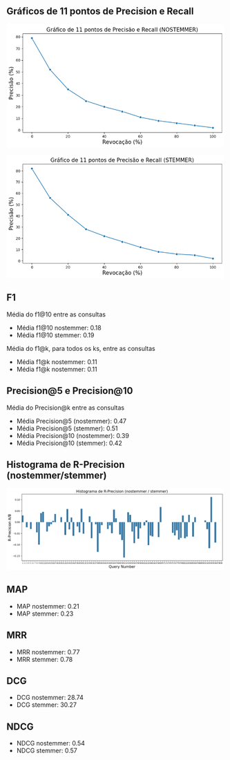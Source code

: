 ## Gráficos de 11 pontos de Precision e Recall

![Alt text](11pontos-nostemmer-1.png)

![Alt text](11pontos-stemmer-1.png)

## F1

Média do f1@10 entre as consultas

- Média f1@10 nostemmer: 0.18
- Média f1@10 stemmer: 0.19

Média do f1@k, para todos os ks, entre as consultas

- Média f1@k nostemmer: 0.11
- Média f1@k nostemmer: 0.11

## Precision@5 e Precision@10

Média do Precision@k entre as consultas

- Média Precision@5 (nostemmer): 0.47
- Média Precision@5 (stemmer): 0.51
- Média Precision@10 (nostemmer): 0.39
- Média Precision@10 (stemmer): 0.42

## Histograma de R-Precision (nostemmer/stemmer)

![Alt text](rprecision-histograma.png)

## MAP

- MAP nostemmer: 0.21
- MAP stemmer: 0.23

## MRR

- MRR nostemmer: 0.77
- MRR stemmer: 0.78

## DCG

- DCG nostemmer: 28.74
- DCG stemmer: 30.27

## NDCG

- NDCG nostemmer: 0.54
- NDCG stemmer: 0.57

